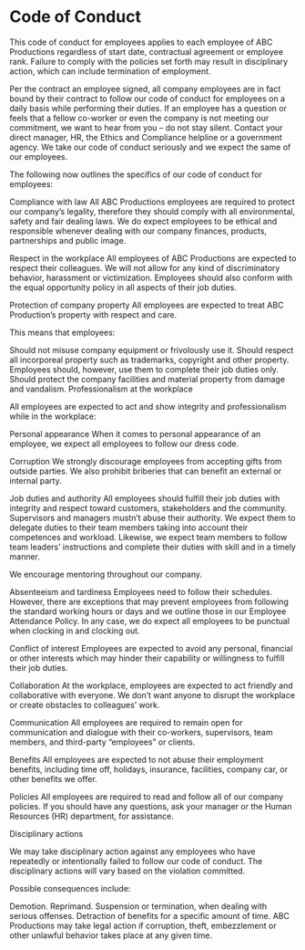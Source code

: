 # Code of Conduct

This code of conduct for employees applies to each employee of ABC Productions regardless of start date, contractual agreement or employee rank. Failure to comply with the policies set forth may result in disciplinary action, which can include termination of employment.

Per the contract an employee signed, all company employees are in fact bound by their contract to follow our code of conduct for employees on a daily basis while performing their duties. If an employee has a question or feels that a fellow co-worker or even the company is not meeting our commitment, we want to hear from you – do not stay silent. Contact your direct manager, HR, the Ethics and Compliance helpline or a government agency. We take our code of conduct seriously and we expect the same of our employees.

The following now outlines the specifics of our code of conduct for employees:

Compliance with law
All ABC Productions employees are required to protect our company’s legality, therefore they should comply with all environmental, safety and fair dealing laws. We do expect employees to be ethical and responsible whenever dealing with our company finances, products, partnerships and public image.

Respect in the workplace
All employees of ABC Productions are expected to respect their colleagues. We will not allow for any kind of discriminatory behavior, harassment or victimization. Employees should also conform with the equal opportunity policy in all aspects of their job duties.

Protection of company property
All employees are expected to treat ABC Production’s property with respect and care.

This means that employees:

Should not misuse company equipment or frivolously use it.
Should respect all incorporeal property such as trademarks, copyright and other property. Employees should, however, use them to complete their job duties only.
Should protect the company facilities and material property from damage and vandalism.
Professionalism at the workplace
 

All employees are expected to act and show integrity and professionalism while in the workplace:

Personal appearance
When it comes to personal appearance of an employee, we expect all employees to follow our dress code.

Corruption
We strongly discourage employees from accepting gifts from outside parties. We also prohibit briberies that can benefit an external or internal party.

Job duties and authority
All employees should fulfill their job duties with integrity and respect toward customers, stakeholders and the community. Supervisors and managers mustn’t abuse their authority. We expect them to delegate duties to their team members taking into account their competences and workload. Likewise, we expect team members to follow team leaders’ instructions and complete their duties with skill and in a timely manner.

We encourage mentoring throughout our company.

Absenteeism and tardiness
Employees need to follow their schedules. However, there are exceptions that may prevent employees from following the standard working hours or days and we outline those in our Employee Attendance Policy. In any case, we do expect all employees to be punctual when clocking in and clocking out.

Conflict of interest
Employees are expected to avoid any personal, financial or other interests which may hinder their capability or willingness to fulfill their job duties.

Collaboration
At the workplace, employees are expected to act friendly and collaborative with everyone. We don’t want anyone to disrupt the workplace or create obstacles to colleagues’ work.

Communication
All employees are required to remain open for communication and dialogue with their co-workers, supervisors, team members, and third-party “employees” or clients.

Benefits
All employees are expected to not abuse their employment benefits, including time off, holidays, insurance, facilities, company car, or other benefits we offer.

Policies
All employees are required to read and follow all of our company policies. If you should have any questions, ask your manager or the Human Resources (HR) department, for assistance.

Disciplinary actions

We may take disciplinary action against any employees who have repeatedly or intentionally failed to follow our code of conduct. The disciplinary actions will vary based on the violation committed.

Possible consequences include:

Demotion.
Reprimand.
Suspension or termination, when dealing with serious offenses.
Detraction of benefits for a specific amount of time.
ABC Productions may take legal action if corruption, theft, embezzlement or other unlawful behavior takes place at any given time.
